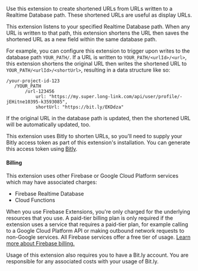 Use this extension to create shortened URLs from URLs written to a Realtime Database path. These shortened URLs are useful as display URLs.

This extension listens to your specified Realtime Database path. When any URL is written to that path, this extension shortens the URL then saves the shortened URL as a new field within the same database path.

For example, you can configure this extension to trigger upon writes to the database path `YOUR_PATH/`. If a URL is written to `YOUR_PATH/<urlId>/<url>`, this extension shortens the original URL then writes the shortened URL to `YOUR_PATH/<urlId>/<shortUrl>`, resulting in a data structure like so:

```
/your-project-id-123
   /YOUR_PATH
       /url-123456
           url: "https://my.super.long-link.com/api/user/profile/-jEHitne10395-k3593085",
           shortUrl: "https://bit.ly/EKDdza"
```

If the original URL in the database path is updated, then the shortened URL will be automatically updated, too.

This extension uses Bitly to shorten URLs, so you'll need to supply your Bitly access token as part of this extension's installation. You can generate this access token using [Bitly](https://bitly.com/a/oauth_apps).

#### Billing

This extension uses other Firebase or Google Cloud Platform services which may have associated charges:

- Firebase Realtime Database
- Cloud Functions

When you use Firebase Extensions, you're only charged for the underlying resources that you use. A paid-tier billing plan is only required if the extension uses a service that requires a paid-tier plan, for example calling to a Google Cloud Platform API or making outbound network requests to non-Google services. All Firebase services offer a free tier of usage. [Learn more about Firebase billing.](https://firebase.google.com/pricing)

Usage of this extension also requires you to have a Bit.ly account. You are responsible for any associated costs with your usage of Bit.ly.
